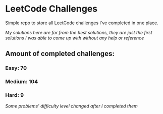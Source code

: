 
# LeetCode Challenges

Simple repo to store all LeetCode challenges I've completed in one place.

<i>My solutions here are far from the best solutions, they are just the first solutions I was able to come up with without any help or reference</i>

## Amount of completed challenges:

### Easy: 70

### Medium: 104

### Hard: 9

<i>Some problems' difficulty level changed after I completed them</i>
